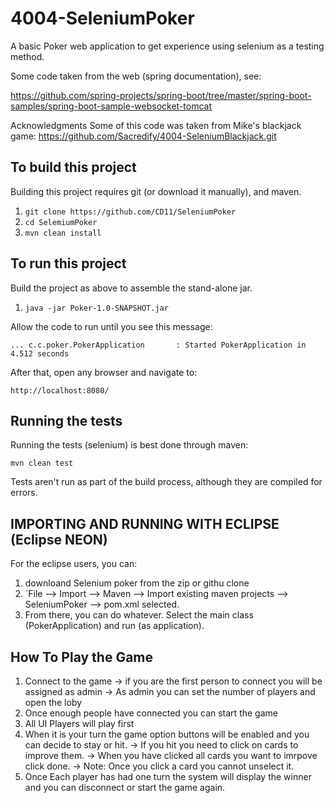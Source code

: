 # 4004-SeleniumPoker
A basic Poker web application to get experience using selenium as a testing method.

Some code taken from the web (spring documentation), see:

https://github.com/spring-projects/spring-boot/tree/master/spring-boot-samples/spring-boot-sample-websocket-tomcat

Acknowledgments 
Some of this code was taken from Mike's blackjack game: https://github.com/Sacredify/4004-SeleniumBlackjack.git

To build this project
---------------------

Building this project requires git (or download it manually), and maven. 

  1. `git clone https://github.com/CD11/SeleniumPoker`
  2. `cd SelemiumPoker`
  3. `mvn clean install`
  

To run this project
-------------------

Build the project as above to assemble the stand-alone jar.

  1. `java -jar Poker-1.0-SNAPSHOT.jar`

Allow the code to run until you see this message:
  
  `... c.c.poker.PokerApplication       : Started PokerApplication in 4.512 seconds`
  
After that, open any browser and navigate to:

  `http://localhost:8080/`

Running the tests
-----------------

Running the tests (selenium) is best done through maven:

  `mvn clean test`
  
Tests aren't run as part of the build process, although they are compiled for errors.

IMPORTING AND RUNNING WITH ECLIPSE (Eclipse NEON)
----------------------

For the eclipse users, you can:

  1. downloand Selenium poker from the zip or githu clone
  2. `File --> Import --> Maven --> Import existing maven projects --> SeleniumPoker --> pom.xml selected.
  3. From there, you can do whatever. Select the main class (PokerApplication) and run (as application).


How To Play the Game
--------------

  1. Connect to the game
     -> if you are the first person to connect you will be assigned as admin
     -> As admin you can set the number of players and open the loby 
  2. Once enough people have connected you can start the game
  3. All UI Players will play first
  4. When it is your turn the game option buttons will be enabled and you can decide to stay or hit. 
     -> If you hit you need to click on cards to improve them.
     -> When you have clicked all cards you want to imrpove click done.
     -> Note:  Once you click a card you cannot unselect it.
  5. Once Each player has had one turn the system will display the winner and you can disconnect or start the game again.
